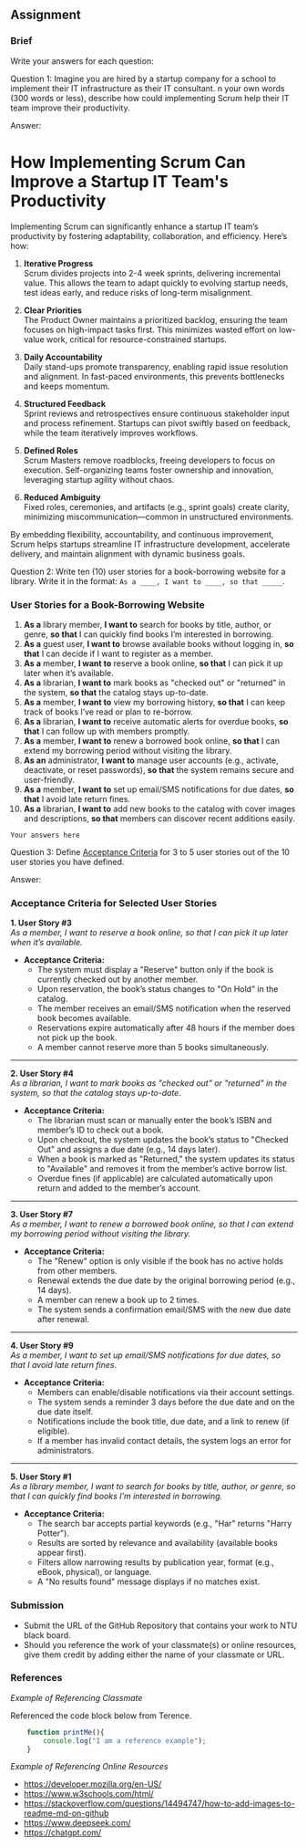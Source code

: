 ## Assignment

### Brief

Write your answers for each question:

Question 1:
Imagine you are hired by a startup company for a school to implement their IT infrastructure as their IT consultant. n your own words (300 words or less), describe how could implementing Scrum help their IT team improve their productivity.

Answer:

# How Implementing Scrum Can Improve a Startup IT Team's Productivity  

Implementing Scrum can significantly enhance a startup IT team’s productivity by fostering adaptability, collaboration, and efficiency. Here’s how:  

1. **Iterative Progress**  
   Scrum divides projects into 2-4 week sprints, delivering incremental value. This allows the team to adapt quickly to evolving startup needs, test ideas early, and reduce risks of long-term misalignment.  

2. **Clear Priorities**  
   The Product Owner maintains a prioritized backlog, ensuring the team focuses on high-impact tasks first. This minimizes wasted effort on low-value work, critical for resource-constrained startups.  

3. **Daily Accountability**  
   Daily stand-ups promote transparency, enabling rapid issue resolution and alignment. In fast-paced environments, this prevents bottlenecks and keeps momentum.  

4. **Structured Feedback**  
   Sprint reviews and retrospectives ensure continuous stakeholder input and process refinement. Startups can pivot swiftly based on feedback, while the team iteratively improves workflows.  

5. **Defined Roles**  
   Scrum Masters remove roadblocks, freeing developers to focus on execution. Self-organizing teams foster ownership and innovation, leveraging startup agility without chaos.  

6. **Reduced Ambiguity**  
   Fixed roles, ceremonies, and artifacts (e.g., sprint goals) create clarity, minimizing miscommunication—common in unstructured environments.  

By embedding flexibility, accountability, and continuous improvement, Scrum helps startups streamline IT infrastructure development, accelerate delivery, and maintain alignment with dynamic business goals.  

 

Question 2:
Write ten (10) user stories for a book-borrowing website for a library. Write it in the format: `As a ____, I want to ____, so that _____`.

### User Stories for a Book-Borrowing Website  

1. **As a** library member, **I want to** search for books by title, author, or genre, **so that** I can quickly find books I’m interested in borrowing.  
2. **As a** guest user, **I want to** browse available books without logging in, **so that** I can decide if I want to register as a member.  
3. **As a** member, **I want to** reserve a book online, **so that** I can pick it up later when it’s available.  
4. **As a** librarian, **I want to** mark books as "checked out" or "returned" in the system, **so that** the catalog stays up-to-date.  
5. **As a** member, **I want to** view my borrowing history, **so that** I can keep track of books I’ve read or plan to re-borrow.  
6. **As a** librarian, **I want to** receive automatic alerts for overdue books, **so that** I can follow up with members promptly.  
7. **As a** member, **I want to** renew a borrowed book online, **so that** I can extend my borrowing period without visiting the library.  
8. **As an** administrator, **I want to** manage user accounts (e.g., activate, deactivate, or reset passwords), **so that** the system remains secure and user-friendly.  
9. **As a** member, **I want to** set up email/SMS notifications for due dates, **so that** I avoid late return fines.  
10. **As a** librarian, **I want to** add new books to the catalog with cover images and descriptions, **so that** members can discover recent additions easily.  

```
Your answers here
```

Question 3: 
Define [Acceptance Criteria](https://resources.scrumalliance.org/Article/need-know-acceptance-criteria) for 3 to 5 user stories out of the 10 user stories you have defined.

 Answer:

### Acceptance Criteria for Selected User Stories  

**1. User Story #3**  
*As a member, I want to reserve a book online, so that I can pick it up later when it’s available.*  
- **Acceptance Criteria:**  
  - The system must display a "Reserve" button only if the book is currently checked out by another member.  
  - Upon reservation, the book’s status changes to "On Hold" in the catalog.  
  - The member receives an email/SMS notification when the reserved book becomes available.  
  - Reservations expire automatically after 48 hours if the member does not pick up the book.  
  - A member cannot reserve more than 5 books simultaneously.  

---

**2. User Story #4**  
*As a librarian, I want to mark books as "checked out" or "returned" in the system, so that the catalog stays up-to-date.*  
- **Acceptance Criteria:**  
  - The librarian must scan or manually enter the book’s ISBN and member’s ID to check out a book.  
  - Upon checkout, the system updates the book’s status to "Checked Out" and assigns a due date (e.g., 14 days later).  
  - When a book is marked as "Returned," the system updates its status to "Available" and removes it from the member’s active borrow list.  
  - Overdue fines (if applicable) are calculated automatically upon return and added to the member’s account.  

---

**3. User Story #7**  
*As a member, I want to renew a borrowed book online, so that I can extend my borrowing period without visiting the library.*  
- **Acceptance Criteria:**  
  - The "Renew" option is only visible if the book has no active holds from other members.  
  - Renewal extends the due date by the original borrowing period (e.g., 14 days).  
  - A member can renew a book up to 2 times.  
  - The system sends a confirmation email/SMS with the new due date after renewal.  

---

**4. User Story #9**  
*As a member, I want to set up email/SMS notifications for due dates, so that I avoid late return fines.*  
- **Acceptance Criteria:**  
  - Members can enable/disable notifications via their account settings.  
  - The system sends a reminder 3 days before the due date and on the due date itself.  
  - Notifications include the book title, due date, and a link to renew (if eligible).  
  - If a member has invalid contact details, the system logs an error for administrators.  

---

**5. User Story #1**  
*As a library member, I want to search for books by title, author, or genre, so that I can quickly find books I’m interested in borrowing.*  
- **Acceptance Criteria:**  
  - The search bar accepts partial keywords (e.g., "Har" returns "Harry Potter").  
  - Results are sorted by relevance and availability (available books appear first).  
  - Filters allow narrowing results by publication year, format (e.g., eBook, physical), or language.  
  - A "No results found" message displays if no matches exist.  
 


### Submission 

- Submit the URL of the GitHub Repository that contains your work to NTU black board.
- Should you reference the work of your classmate(s) or online resources, give them credit by adding either the name of your classmate or URL. 


### References

_Example of Referencing Classmate_

Referenced the code block below from Terence.
```js
    function printMe(){
        console.log("I am a reference example");
    }
```

_Example of Referencing Online Resources_

- https://developer.mozilla.org/en-US/
- https://www.w3schools.com/html/
- https://stackoverflow.com/questions/14494747/how-to-add-images-to-readme-md-on-github
- https://www.deepseek.com/
- https://chatgpt.com/

